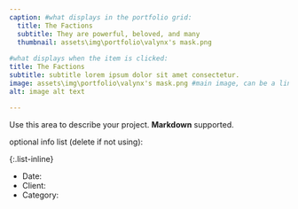 ```yaml
---
caption: #what displays in the portfolio grid:
  title: The Factions
  subtitle: They are powerful, beloved, and many
  thumbnail: assets\img\portfolio\valynx's mask.png
  
#what displays when the item is clicked:
title: The Factions
subtitle: subtitle lorem ipsum dolor sit amet consectetur.
image: assets\img\portfolio\valynx's mask.png #main image, can be a link or a file in assets/img/portfolio
alt: image alt text

---
```

Use this area to describe your project. **Markdown** supported.

optional info list (delete if not using):

{:.list-inline} 
- Date: 
- Client: 
- Category: 

